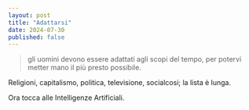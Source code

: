 ```yaml
---
layout: post
title: "Adattarsi"
date: 2024-07-30
published: false
---
```


> gli uomini devono essere adattati agli scopi del tempo, per potervi metter mano il più presto possibile.


Religioni, capitalismo, politica, televisione, socialcosi; la lista è lunga.

Ora tocca alle Intelligenze Artificiali.